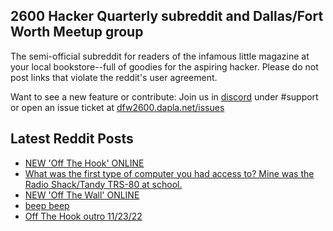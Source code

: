 ## 2600 Hacker Quarterly subreddit and Dallas/Fort Worth Meetup group
The semi-official subreddit for readers of the infamous little magazine at your local bookstore--full of goodies for the aspiring hacker. Please do not post links that violate the reddit's user agreement.

Want to see a new feature or contribute: 
Join us in [discord](https://dfw2600.dapla.net/chat) under #support or open an issue ticket at [dfw2600.dapla.net/issues](https://dfw2600.dapla.net/issues)

## Latest Reddit Posts
<!-- BLOG-POST-LIST:START -->
- [NEW 'Off The Hook' ONLINE](https://2600.com/hook/22-03-2023)
- [What was the first type of computer you had access to? Mine was the Radio Shack/Tandy TRS-80 at school.](https://www.reddit.com/r/2600/comments/11yx4oh/what_was_the_first_type_of_computer_you_had/)
- [NEW 'Off The Wall' ONLINE](https://2600.com/wall/21-03-2023)
- [beep beep](https://www.reddit.com/r/2600/comments/11ugrc6/beep_beep/)
- [Off The Hook outro 11/23/22](https://www.reddit.com/r/2600/comments/11t1jah/off_the_hook_outro_112322/)
<!-- BLOG-POST-LIST:END -->
